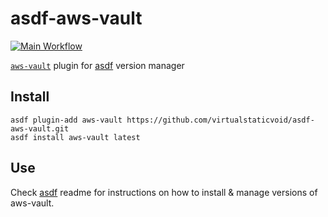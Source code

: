 # asdf-aws-vault

[![Main Workflow](https://github.com/virtualstaticvoid/asdf-aws-vault/actions/workflows/workflow.yml/badge.svg)](https://github.com/virtualstaticvoid/asdf-aws-vault/actions/workflows/workflow.yml)

[`aws-vault`][util] plugin for [asdf](https://github.com/asdf-vm/asdf) version manager

## Install

```
asdf plugin-add aws-vault https://github.com/virtualstaticvoid/asdf-aws-vault.git
asdf install aws-vault latest
```

## Use

Check [asdf](https://github.com/asdf-vm/asdf) readme for instructions on how to install & manage versions of aws-vault.

[util]: https://github.com/99designs/aws-vault
